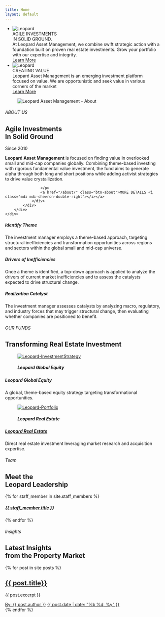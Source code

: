 ```yaml
---
title: Home
layout: default
---
```



<!--== Start Slider Area Wrapper ==-->

<div class="slider-area-wrapper">
    <div id="rev_slider_11_1_wrapper" class="rev_slider_wrapper fullwidthbanner-container" data-alias="business-classic" data-source="gallery">
        <div id="rev_slider_11_1" class="rev_slider fullwidthabanner" data-version="5.4.7">
            <ul>
                <!-- SLIDE  -->
                <li data-index="rs-27" data-transition="random-premium" data-slotamount="default" data-hideafterloop="0" data-hideslideonmobile="off" data-easein="default" data-easeout="default" data-masterspeed="default" data-rotate="0" data-saveperformance="off" data-title="Slide">
                    <!-- MAIN IMAGE -->
                    <img src="/assets/img/slider/03.avif" alt="Leopard" data-bgposition="center center" data-bgfit="cover" data-bgrepeat="no-repeat" data-bgparallax="15" class="rev-slidebg" data-no-retina>
                    <!-- LAYERS -->
                    <!-- LAYER NR. 1 -->
                    <div class="tp-caption tp-resizeme slide-heading" data-x="['left','left','left','left']" data-hoffset="['135','135','40','40']" data-y="['top','top','top','top']" data-voffset="['250','204','200','201']" data-fontsize="['60','60','50','30']" data-fontweight="['600']" data-lineheight="['70','70','60','40']" data-width="['650','650','600','320']" data-height="none" data-whitespace="normal" data-type="text" data-responsive_offset="on" data-frames='[{"delay":10,"split":"lines","splitdelay":0.1,"speed":600,"split_direction":"forward","frame":"0","from":"x:50px;opacity:0;","to":"o:1;","ease":"Power3.easeInOut"},{"delay":"wait","speed":300,"frame":"999","to":"auto:auto;","ease":"Power3.easeInOut"}]' data-textAlign="['left']">
                        AGILE INVESTMENTS <br> IN SOLID GROUND.
                </div>
                        <!-- LAYER NR. 2 -->
                        <div class="tp-caption tp-resizeme slide-txt" data-x="['left','left','left','left']" data-hoffset="['135','135','40','40']" data-y="['top','top','top','top']" data-voffset="['400','370','370','300']" data-fontsize="['16','20','20','20']" data-fontweight="['400','400','400','400']" data-width="['600','600','600','320']" data-height="none" data-whitespace="normal" data-visibility="['on','on','on','on']" data-type="text" data-responsive_offset="on" data-frames='[{"delay":360,"split":"lines","splitdelay":0.1,"speed":500,"split_direction":"forward","frame":"0","from":"y:50px;opacity:0;","to":"o:1;","ease":"Power3.easeInOut"},{"delay":"wait","speed":300,"frame":"999","to":"opacity:0;","ease":"Power3.easeInOut"}]' data-textAlign="['inherit','inherit','inherit','inherit']" data-paddingtop="[0,0,0,0]" data-paddingright="[0,0,0,0]" data-paddingbottom="[0,0,0,0]" data-paddingleft="[0,0,0,0]">
                            At Leopard Asset Management, we combine swift strategic action with a foundation built on proven
                    real estate investments. Grow your portfolio with our expertise and integrity.
                        </div>
                        <!-- LAYER NR. 3 -->
                        <a  href="/about/" class="tp-caption Button-Outline-Secondary rev-btn" id="slide-27-layer-11" data-x="['left','left','left','left']" data-hoffset="['135','135','45','40']" data-y="['top','top','top','top']" data-voffset="['490','470','490','465']" data-width="none" data-height="none" data-whitespace="nowrap" data-type="button" data-responsive_offset="on" data-responsive="off" data-frames='[{"delay":650,"speed":500,"frame":"0","from":"y:50px;opacity:0;","to":"o:1;","ease":"Power3.easeInOut"},{"delay":"wait","speed":300,"frame":"999","to":"auto:auto;","ease":"Power3.easeInOut"},{"frame":"hover","speed":"350","ease":"Linear.easeNone","to":"o:1;rX:0;rY:0;rZ:0;z:0;","style":"c:rgba(255,255,255,1);bg:rgb(8, 11, 26);"}]' data-textAlign="['center','center','center','center']" data-paddingtop="[0,0,0,0]" data-paddingright="[40,40,40,30]" data-paddingbottom="[0,0,0,0]" data-paddingleft="[40,40,40,30]">Learn More
                        </a>
                </li>
                <!-- SLIDE  -->
                <li data-index="rs-28" data-transition="slidingoverlayvertical,slidingoverlayleft,slideoverup" data-slotamount="default,default,default" data-hideafterloop="0" data-hideslideonmobile="off" data-easein="default,default,default" data-easeout="default,default,default" data-masterspeed="default,default,default" data-rotate="0,0,0" data-saveperformance="off" data-title="Slide">
                    <!-- MAIN IMAGE -->
                    <img src="/assets/img/slider/02.avif" alt="Leopard" data-bgposition="center center" data-bgfit="cover" data-bgrepeat="no-repeat" data-bgparallax="15" class="rev-slidebg" data-no-retina>
                    <!-- LAYER NR. 4 -->
                    <div class="tp-caption tp-resizeme slide-heading" data-x="['left','left','left','left']" data-hoffset="['135','135','40','40']" data-y="['top','top','top','top']" data-voffset="['250','204','200','201']" data-fontsize="['60','60','50','30']" data-fontweight="['600']" data-lineheight="['70','70','60','40']" data-width="['650','650','600','320']" data-height="none" data-whitespace="normal" data-type="text" data-responsive_offset="on" data-frames='[{"delay":10,"split":"chars","splitdelay":0.1,"speed":1000,"split_direction":"forward","frame":"0","from":"x:-50px;opacity:0;","to":"o:1;","ease":"Power4.easeInOut"},{"delay":"wait","speed":300,"frame":"999","to":"auto:auto;","ease":"Power3.easeInOut"}]' data-textAlign="['left']">
                        CREATING VALUE
                </div>
                        <!-- LAYER NR. 5 -->
                        <div class="tp-caption tp-resizeme slide-txt" data-x="['left','left','left','left']" data-hoffset="['135','135','40','40']" data-y="['top','top','top','top']" data-voffset="['400','370','370','300']" data-fontsize="['16','20','20','20']" data-fontweight="['400','400','400','400']" data-width="['600','600','600','320']" data-height="none" data-whitespace="normal" data-visibility="['on','on','on','on']" data-type="text" data-responsive_offset="on" data-frames='[{"delay":360,"split":"lines","splitdelay":0.1,"speed":500,"split_direction":"forward","frame":"0","from":"y:50px;opacity:0;","to":"o:1;","ease":"Power3.easeInOut"},{"delay":"wait","speed":300,"frame":"999","to":"opacity:0;","ease":"Power3.easeInOut"}]' data-textAlign="['inherit','inherit','inherit','inherit']" data-paddingtop="[0,0,0,0]" data-paddingright="[0,0,0,0]" data-paddingbottom="[0,0,0,0]" data-paddingleft="[0,0,0,0]">
                            Leopard Asset Management is an emerging investment platform focused on value. We are opportunistic and seek value in various corners of the market
                        </div>
                        <!-- LAYER NR. 6 -->
                        <a href="/about/" class="tp-caption Button-Outline-Secondary rev-btn" data-x="['left','left','left','left']" data-hoffset="['135','135','45','40']" data-y="['top','top','top','top']" data-voffset="['490','470','490','465']" data-width="none" data-height="none" data-whitespace="nowrap" data-type="button" data-responsive_offset="on" data-responsive="off" data-frames='[{"delay":650,"speed":500,"frame":"0","from":"y:50px;opacity:0;","to":"o:1;","ease":"Power3.easeInOut"},{"delay":"wait","speed":300,"frame":"999","to":"auto:auto;","ease":"Power3.easeInOut"},{"frame":"hover","speed":"350","ease":"Linear.easeNone","to":"o:1;rX:0;rY:0;rZ:0;z:0;","style":"c:rgba(255,255,255,1);bg:rgb(8, 11, 26);"}]' data-textAlign="['center','center','center','center']" data-paddingtop="[0,0,0,0]" data-paddingright="[40,40,40,30]" data-paddingbottom="[0,0,0,0]" data-paddingleft="[40,40,40,30]">Learn More
                        </a>
                </li>
            </ul>
            <div class="tp-bannertimer tp-bottom"></div>
        </div>
    </div>
</div>

<!--== End Slider Area Wrapper ==-->
<!--== Start About Area Wrapper ==-->
<div class="about-area-wrapper sm-top">
    <div class="container">
        <div class="row align-items-lg-center">
            <div class="col-md-6 col-lg-5">
                <figure class="about-thumb">
                    <img src="/assets/img/about.png" alt="Leopard Asset Management - About" />
                </figure>
            </div>
            <div class="col-md-6 col-lg-7">
                <div class="about-content">
                    <h6>ABOUT US</h6>
                    <h2>Agile Investments <br> In Solid Ground</h2>
                    <span class="about-since">Since 2010</span>
                    <p>
                        <strong>Leopard Asset Management</strong> is focused on finding value in overlooked small and mid-cap companies globally. Combining theme-based investing with rigorous fundamental value investment, the fund aims to generate alpha through both long and short positions while adding activist strategies to drive value crystallization. 

                    </p>
                    <a href="/about/" class="btn-about">MORE DETAILS <i class="mdi mdi-chevron-double-right"></i></a>
                </div>
            </div>
        </div>
    </div>
</div>
<!--== End About Area Wrapper ==-->
<!--== Start Feature Area Wrapper ==-->
<div class="feature-area-wrapper sm-top">
    <div class="container">
        <div class="row mtn-sm-60 mtn-md-5">
            <div class="col-md-4">
                <div class="icon-box-item">
                    <div class="icon-box__icon">
                        <i class="fa fa-globe"></i> <i class="fa fa-search"></i>
                    </div>
                    <div class="icon-box__info">
                        <h5>Identify Theme</h5>
                        <p>The investment manager employs a theme-based approach, targeting structural inefficiencies and transformation opportunities across regions and sectors within the global small and mid-cap universe.</p>
                    </div>
                </div>
            </div>
            <div class="col-md-4">
                <div class="icon-box-item">
                    <div class="icon-box__icon">
                        <i class="fa fa-filter"></i> <i class="fa fa-arrow-down"></i>
                    </div>
                    <div class="icon-box__info">
                        <h5>Drivers of Inefficiencies</h5>
                        <p>Once a theme is identified, a top-down approach is applied to analyze the drivers of current market inefficiencies and to assess the catalysts expected to drive structural change.</p>
                    </div>
                </div>
            </div>
            <div class="col-md-4">
                <div class="icon-box-item">
                    <div class="icon-box__icon">
                        <i class="fa fa-cogs"></i> <i class="fa fa-bar-chart"></i> <i class="fa fa-search-plus"></i>
                    </div>
                    <div class="icon-box__info">
                        <h5>Realization Catalyst</h5>
                        <p>The investment manager assesses catalysts by analyzing macro, regulatory, and industry forces that may trigger structural change, then evaluating whether companies are positioned to benefit.</p>
                    </div>
                </div>
            </div>
        </div>
    </div>
</div>
<!--== End Feature Area Wrapper ==-->
<!--== Start Service Area Wrapper ==-->
<div class="service-area-wrapper sm-top-wt">
    <div class="service-area-top parallax" data-parallax-speed="0.75" data-bg="/assets/img/page-header3.png">
        <div class="container">
            <div class="row">
                <div class="col-lg-6 col-xl-5 m-auto text-center">
                    <div class="section-title section-title--light">
                        <h6>OUR FUNDS</h6>
                        <h2 class="mb-0">Transforming Real Estate Investment</h2>
                    </div>
                </div>
            </div>
        </div>
    </div>
    <div class="service-content-area">
        <div class="container">
            <div class="row mtn-30">
                <div class="col-sm-6">
                    <!-- Start Service Item -->
                    <div class="service-item">
                        <figure class="service-thumb">
                            <a href="service-details.html"><img src="assets/img/service/fund2.avif"
                                    alt="Leopard-InvestmentStrategy" /></a>
                            <figcaption class="service-txt">
                                <h5>Leopard Global Equity</h5>
                            </figcaption>
                        </figure>
                        <div class="service-content">
                            <div class="service-content-inner">
                                <h5><a href="service-details.html" class="stretched-link"></a>Leopard Global Equity</h5>
                                <p>A global, theme-based equity strategy targeting transformational opportunities.</p>
                            </div>
                        </div>
                    </div>
                    <!-- End Service Item -->
                </div>
                <div class="col-sm-6">
                    <!-- Start Service Item -->
                    <div class="service-item">
                        <figure class="service-thumb">
                            <a href="service-details.html"><img src="assets/img/service/fund1.avif"
                                    alt="Leopard-Portfolio" /></a>
                            <figcaption class="service-txt">
                                <h5>Leopard Real Estate</h5>
                            </figcaption>
                        </figure>
                        <div class="service-content">
                            <div class="service-content-inner">
                                <h5><a href="service-details.html" class="stretched-link">Leopard Real Estate</a></h5>
                                <p>Direct real estate investment leveraging market research and acquisition expertise.</p>
                            </div>
                        </div>
                    </div>
                    <!-- End Service Item -->
                </div>
            </div>
        </div>
    </div>
</div>
<!--== End Service Area Wrapper ==-->

<!--== Start Team Area Wrapper ==-->
<div class="team-area-wrapper bg-img sp-y" data-bg="/assets/img/page-header.png">
    <div class="container-fluid">
        <div class="row align-items-center">
            <div class="col-lg-4">
                <div class="section-title section-title--light mb-lg-0">
                    <h6>Team</h6>
                    <h2>Meet the <br>Leopard Leadership</h2>
                </div>
            </div>
            <div class="col-lg-8">
                <div class="team-content-wrap slick-dots--light mtn-md-5">
                    {% for staff_member in site.staff_members %}
                    <div class="team-mem-item">
                        <div class="member-info">
                            <h5><a href="{{ staff_member.url }}" class="stretched-link">{{ staff_member.title }}</a></h5>
                        </div>
                    </div>
                    {% endfor %}
                </div>
            </div>
        </div>
    </div>
</div>
<!--== End Team Area Wrapper ==-->
<!--== Start Blog Area Wrapper ==-->
<div class="blog-area-wrapper sm-top">
    <div class="container">
        <div class="row">
            <div class="col-12 text-center">
                <div class="section-title">
                    <h6>Insights</h6>
                    <h2 class="mb-0">Latest Insights <br>from the Property Market</h2>
                </div>
            </div>
        </div>
        <div class="row mtn-35">
            {% for post in site.posts %}
            <div class="col-md-6 col-lg-4">
                <div class="blog-item">
                    <div class="blog-content">
                        <h2 class="h5"><a href="{{ post.url }}">{{ post.title}}</a></h2>
                        <p>{{ post.excerpt }}</p>
                        <div class="blog-meta">
                            <a href="#">By: {{ post.author }}</a>
                            <a href="#">{{ post.date |  date: "%b %d, %y" }}</a>
                        </div>
                    </div>
                </div>
            </div>
            {% endfor %}
        </div>
    </div>
</div>
<!--== End Blog Area Wrapper ==-->
